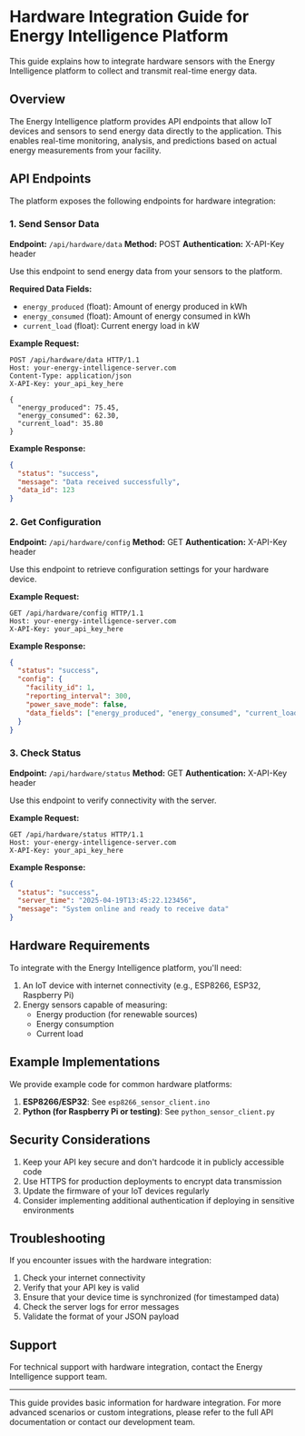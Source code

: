 # Hardware Integration Guide for Energy Intelligence Platform

This guide explains how to integrate hardware sensors with the Energy Intelligence platform to collect and transmit real-time energy data.

## Overview

The Energy Intelligence platform provides API endpoints that allow IoT devices and sensors to send energy data directly to the application. This enables real-time monitoring, analysis, and predictions based on actual energy measurements from your facility.

## API Endpoints

The platform exposes the following endpoints for hardware integration:

### 1. Send Sensor Data

**Endpoint:** `/api/hardware/data`
**Method:** POST
**Authentication:** X-API-Key header

Use this endpoint to send energy data from your sensors to the platform.

**Required Data Fields:**
- `energy_produced` (float): Amount of energy produced in kWh
- `energy_consumed` (float): Amount of energy consumed in kWh
- `current_load` (float): Current energy load in kW

**Example Request:**
```http
POST /api/hardware/data HTTP/1.1
Host: your-energy-intelligence-server.com
Content-Type: application/json
X-API-Key: your_api_key_here

{
  "energy_produced": 75.45,
  "energy_consumed": 62.30,
  "current_load": 35.80
}
```

**Example Response:**
```json
{
  "status": "success",
  "message": "Data received successfully",
  "data_id": 123
}
```

### 2. Get Configuration

**Endpoint:** `/api/hardware/config`
**Method:** GET
**Authentication:** X-API-Key header

Use this endpoint to retrieve configuration settings for your hardware device.

**Example Request:**
```http
GET /api/hardware/config HTTP/1.1
Host: your-energy-intelligence-server.com
X-API-Key: your_api_key_here
```

**Example Response:**
```json
{
  "status": "success",
  "config": {
    "facility_id": 1,
    "reporting_interval": 300,
    "power_save_mode": false,
    "data_fields": ["energy_produced", "energy_consumed", "current_load"]
  }
}
```

### 3. Check Status

**Endpoint:** `/api/hardware/status`
**Method:** GET
**Authentication:** X-API-Key header

Use this endpoint to verify connectivity with the server.

**Example Request:**
```http
GET /api/hardware/status HTTP/1.1
Host: your-energy-intelligence-server.com
X-API-Key: your_api_key_here
```

**Example Response:**
```json
{
  "status": "success",
  "server_time": "2025-04-19T13:45:22.123456",
  "message": "System online and ready to receive data"
}
```

## Hardware Requirements

To integrate with the Energy Intelligence platform, you'll need:

1. An IoT device with internet connectivity (e.g., ESP8266, ESP32, Raspberry Pi)
2. Energy sensors capable of measuring:
   - Energy production (for renewable sources)
   - Energy consumption
   - Current load

## Example Implementations

We provide example code for common hardware platforms:

1. **ESP8266/ESP32**: See `esp8266_sensor_client.ino`
2. **Python (for Raspberry Pi or testing)**: See `python_sensor_client.py`

## Security Considerations

1. Keep your API key secure and don't hardcode it in publicly accessible code
2. Use HTTPS for production deployments to encrypt data transmission
3. Update the firmware of your IoT devices regularly
4. Consider implementing additional authentication if deploying in sensitive environments

## Troubleshooting

If you encounter issues with the hardware integration:

1. Check your internet connectivity
2. Verify that your API key is valid
3. Ensure that your device time is synchronized (for timestamped data)
4. Check the server logs for error messages
5. Validate the format of your JSON payload

## Support

For technical support with hardware integration, contact the Energy Intelligence support team.

---

This guide provides basic information for hardware integration. For more advanced scenarios or custom integrations, please refer to the full API documentation or contact our development team.